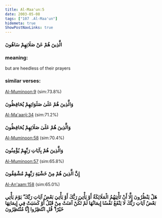 ```yaml
---
title: Al-Maa'un:5
date: 2003-05-08
tags: ["107 .Al-Maa'un"]
hidemeta: true 
ShowPostNavLinks: true 
---
```

### الَّذِينَ هُمْ عَنْ صَلَاتِهِمْ سَاهُونَ
### meaning: 
but are heedless of their prayers
### similar verses: 

[Al-Muminoon:9](/23/9) (sim:73.8%)

### وَالَّذِينَ هُمْ عَلَىٰ صَلَوَاتِهِمْ يُحَافِظُونَ

[Al-Ma'aarij:34](/70/34) (sim:71.2%)

### وَالَّذِينَ هُمْ عَلَىٰ صَلَاتِهِمْ يُحَافِظُونَ

[Al-Muminoon:58](/23/58) (sim:70.4%)

### وَالَّذِينَ هُمْ بِآيَاتِ رَبِّهِمْ يُؤْمِنُونَ

[Al-Muminoon:57](/23/57) (sim:65.8%)

### إِنَّ الَّذِينَ هُمْ مِنْ خَشْيَةِ رَبِّهِمْ مُشْفِقُونَ

[Al-An'aam:158](/6/158) (sim:65.0%)

### هَلْ يَنْظُرُونَ إِلَّا أَنْ تَأْتِيَهُمُ الْمَلَائِكَةُ أَوْ يَأْتِيَ رَبُّكَ أَوْ يَأْتِيَ بَعْضُ آيَاتِ رَبِّكَ ۗ يَوْمَ يَأْتِي بَعْضُ آيَاتِ رَبِّكَ لَا يَنْفَعُ نَفْسًا إِيمَانُهَا لَمْ تَكُنْ آمَنَتْ مِنْ قَبْلُ أَوْ كَسَبَتْ فِي إِيمَانِهَا خَيْرًا ۗ قُلِ انْتَظِرُوا إِنَّا مُنْتَظِرُونَ
